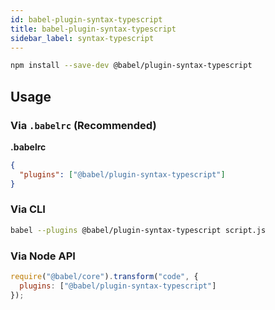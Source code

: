 ```yaml
---
id: babel-plugin-syntax-typescript
title: babel-plugin-syntax-typescript
sidebar_label: syntax-typescript
---
```


```sh
npm install --save-dev @babel/plugin-syntax-typescript
```

## Usage

### Via `.babelrc` (Recommended)

**.babelrc**

```json
{
  "plugins": ["@babel/plugin-syntax-typescript"]
}
```

### Via CLI

```sh
babel --plugins @babel/plugin-syntax-typescript script.js
```

### Via Node API

```javascript
require("@babel/core").transform("code", {
  plugins: ["@babel/plugin-syntax-typescript"]
});
```

